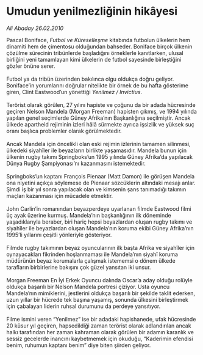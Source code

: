 # Umudun yenilmezliğinin hikâyesi

*Ali Abaday 26.02.2010*

<div class="yazi">Pascal Boniface,<i> Futbol ve Küreselleşme</i> kitabında futbolun ülkelerin hem dinamiti hem de çimentosu olduğundan bahseder. Boniface birçok ülkenin çözülme sürecinin tribünlerde başladığını örneklerle kanıtlarken, ulusal birliğini yeni tamamlayan kimi ülkelerin de futbol sayesinde birleştiğini gözler önüne serer. <br/><br/>Futbol ya da tribün üzerinden bakılınca olgu oldukça doğru geliyor. Boniface’in yorumlarını doğrular nitelikte bir örnek de bu hafta gösterime giren, Clint Eastwood’un yönettiği <i>Yenilmez / Invictius</i>. <br/><br/>Terörist olarak görülen, 27 yılını hapiste ve çoğunu da bir adada hücresinde geçiren Nelson Mandela (Morgan Freeman) hapisten çıkmış, ve 1994 yılında yapılan genel seçimlerde Güney Afrika’nın Başkanlığına seçilmiştir. Ancak ülkede apartheid rejiminin izleri hâlâ sürmekte ayrıca işsizlik ve yüksek suç oranı başlıca problemler olarak görülmektedir. <br/><br/>Ancak Mandela için öncelikli olan eski rejimin izlerinin tamamen silinmesi, ülkedeki siyahîler ile beyazların birlikte yaşamasıdır. Mandela bunun için ülkenin rugby takımı Springboks’un 1995 yılında Güney Afrika’da yapılacak Dünya Rugby Şampiyonası’nı kazanmasını istemektedir. <br/><br/>Springboks’un kaptanı François Pienaar (Matt Damon) ile görüşen Mandela ona niyetini açıkça söylemese de Pienaar sözcüklerin altındaki mesajı anlar. Şimdi iş bir yıl sonra yapılacak olan ve kimsenin şans tanımadığı takımın maçları kazanması için mücadele etmektir. <br/><br/>John Carlin’in romanından beyazperdeye uyarlanan filmde Eastwood filmi üç ayak üzerine kurmuş. Mandela’nın başkanlığının ilk döneminde yaşadıklarıyla beraber, biri hariç hepsi beyazlardan oluşan rugby takımı ve siyahîler ile beyazlardan oluşan Mandela’nın koruma ekibi Güney Afrika’nın 1995’li yıllarını çeşitli yönleriyle gösteriyor. <br/><br/>Filmde rugby takımının beyaz oyuncularının ilk başta Afrika ve siyahîler için oynayacakları fikrinden hoşlanmaması ile Mandela’nın siyahî koruma müdürünün beyaz korumalarla çalışmak istememsi o dönem ülkede tarafların birbirlerine bakışını çok güzel yansıtan iki unsur. <br/><br/>Morgan Freeman En İyi Erkek Oyuncu dalında Oscar’a aday olduğu rolüyle oldukça başarılı bir Nelson Mandela portresi çiziyor. Usta oyuncu Mandela’nın mimiklerini, jestlerini oldukça başarılı bir şekilde taklit ederken, uzun yıllar bir hücrede tek başına yaşamış, sonunda ülkesini birleştirmek için çabalayan liderin ruhsal durumunu da perdeye yansıtıyor. <br/><br/>Filme ismini veren “Yenilmez” ise bir adadaki hapishanede, ufak hücresinde 20 küsur yıl geçiren, hapsedildiği zaman terörist olarak adlandırılan ancak halkı tarafından her zaman kahraman olarak görülen bir adamın karanlık ve sessiz gecelerde inancını kaybetmemek için okuduğu, “Kaderimin efendisi benim, ruhumun kaptanı benim” diye biten şiirden geliyor.</div>

